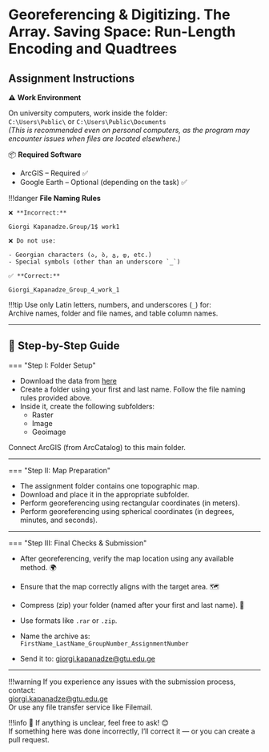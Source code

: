 # Georeferencing & Digitizing. The Array. Saving Space: Run-Length Encoding and Quadtrees

## Assignment Instructions

⚠️ **Work Environment**

On university computers, work inside the folder:  
`C:\Users\Public\` or `C:\Users\Public\Documents`  
*(This is recommended even on personal computers, as the program may encounter issues when files are located elsewhere.)*

📦 **Required Software**

* ArcGIS – Required ✅  
* Google Earth – Optional (depending on the task) ✅  

!!!danger 
    **File Naming Rules**

    ❌ **Incorrect:**  

    Giorgi Kapanadze.Group/1$ work1  

    ❌ Do not use:

    - Georgian characters (ა, ბ, გ, დ, etc.)  
    - Special symbols (other than an underscore `_`)

    ✅ **Correct:**

    Giorgi_Kapanadze_Group_4_work_1  

!!!tip
    Use only Latin letters, numbers, and underscores (`_`) for:  
    Archive names, folder and file names, and table column names.

---

## 📘 Step-by-Step Guide

=== "Step I: Folder Setup"
* Download the data from [here](https://elearning.gtu.ge/pluginfile.php/572869/mod_folder/content/0/K-38-51-G-b.zip?forcedownload=1)
* Create a folder using your first and last name. Follow the file naming rules provided above.
* Inside it, create the following subfolders:  
  - Raster  
  - Image  
  - Geoimage  

Connect ArcGIS (from ArcCatalog) to this main folder.

---

=== "Step II: Map Preparation"
* The assignment folder contains one topographic map.
* Download and place it in the appropriate subfolder.
* Perform georeferencing using rectangular coordinates (in meters).
* Perform georeferencing using spherical coordinates (in degrees, minutes, and seconds).

---

=== "Step III: Final Checks & Submission"
* After georeferencing, verify the map location using any available method. 🌍
* Ensure that the map correctly aligns with the target area. 🗺
* Compress (zip) your folder (named after your first and last name). 💾
* Use formats like `.rar` or `.zip`.
* Name the archive as:  
  `FirstName_LastName_GroupNumber_AssignmentNumber`

* Send it to: giorgi.kapanadze@gtu.edu.ge

---

!!!warning
    If you experience any issues with the submission process, contact:  
    giorgi.kapanadze@gtu.edu.ge  
    Or use any file transfer service like Filemail.

!!!info
    📌 If anything is unclear, feel free to ask! 😊  
    If something here was done incorrectly, I’ll correct it — or you can create a pull request.  
